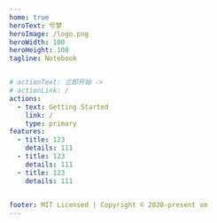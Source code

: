 ```yaml
---
home: true
heroText: 兮梦
heroImage: /logo.png
heroWidth: 100
heroHeight: 100
tagline: Notebook


# actionText: 立即开始 ->
# actionLink: /
actions:
  - text: Getting Started
    link: /
    type: primary
features:
  - title: 123
    details: 111
  - title: 123
    details: 111
  - title: 123
    details: 111

  
footer: MIT Licensed | Copyright © 2020-present xm
---
```

